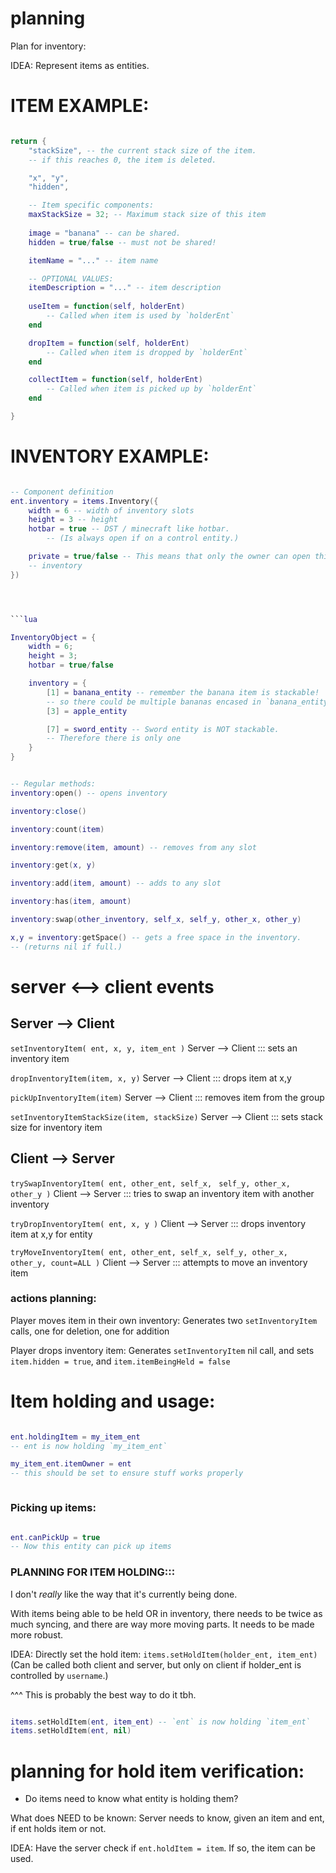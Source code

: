 
# planning

Plan for inventory:


IDEA:
Represent items as entities.



# ITEM EXAMPLE:
```lua

return {
    "stackSize", -- the current stack size of the item.
    -- if this reaches 0, the item is deleted.

    "x", "y",
    "hidden",

    -- Item specific components:
    maxStackSize = 32; -- Maximum stack size of this item
    
    image = "banana" -- can be shared.
    hidden = true/false -- must not be shared!

    itemName = "..." -- item name

    -- OPTIONAL VALUES:
    itemDescription = "..." -- item description
    
    useItem = function(self, holderEnt)
        -- Called when item is used by `holderEnt`
    end

    dropItem = function(self, holderEnt)
        -- Called when item is dropped by `holderEnt`
    end

    collectItem = function(self, holderEnt)
        -- Called when item is picked up by `holderEnt`
    end

}
```




# INVENTORY EXAMPLE:
```lua

-- Component definition
ent.inventory = items.Inventory({
    width = 6 -- width of inventory slots
    height = 3 -- height
    hotbar = true -- DST / minecraft like hotbar.
        -- (Is always open if on a control entity.)

    private = true/false -- This means that only the owner can open this
    -- inventory
})




```lua

InventoryObject = {
    width = 6;
    height = 3;
    hotbar = true/false

    inventory = {
        [1] = banana_entity -- remember the banana item is stackable!
        -- so there could be multiple bananas encased in `banana_entity`.
        [3] = apple_entity

        [7] = sword_entity -- Sword entity is NOT stackable.
        -- Therefore there is only one
    }
}


-- Regular methods:
inventory:open() -- opens inventory

inventory:close()

inventory:count(item)

inventory:remove(item, amount) -- removes from any slot

inventory:get(x, y)

inventory:add(item, amount) -- adds to any slot

inventory:has(item, amount)

inventory:swap(other_inventory, self_x, self_y, other_x, other_y)

x,y = inventory:getSpace() -- gets a free space in the inventory.
-- (returns nil if full.)

```


# server <--> client  events
## Server --> Client
`setInventoryItem( ent, x, y, item_ent )`
Server --> Client ::: sets an inventory item

`dropInventoryItem(item, x, y)`
Server --> Client ::: drops item at x,y

`pickUpInventoryItem(item)` 
Server --> Client ::: removes item from the group

`setInventoryItemStackSize(item, stackSize)`
Server --> Client ::: sets stack size for inventory item



## Client --> Server
`trySwapInventoryItem( ent, other_ent, self_x, `
                        `self_y, other_x, other_y )`
Client --> Server ::: tries to swap an inventory item with another inventory

`tryDropInventoryItem( ent, x, y )`
Client --> Server ::: drops inventory item at x,y for entity

`tryMoveInventoryItem( ent, other_ent, self_x, self_y, other_x, `
                        `other_y, count=ALL )`
Client --> Server ::: attempts to move an inventory item


### actions planning:
Player moves item in their own inventory:
Generates two `setInventoryItem` calls, one for deletion, one for addition

Player drops inventory item:
Generates `setInventoryItem` nil call, and sets `item.hidden = true`,
and `item.itemBeingHeld = false`




# Item holding and usage:
```lua

ent.holdingItem = my_item_ent
-- ent is now holding `my_item_ent`

my_item_ent.itemOwner = ent
-- this should be set to ensure stuff works properly



```


### Picking up items:
```lua

ent.canPickUp = true
-- Now this entity can pick up items

```


### PLANNING FOR ITEM HOLDING:::
I don't *really* like the way that it's currently being done.

With items being able to be held OR in inventory, there needs to be twice
as much syncing, and there are way more moving parts.
It needs to be made more robust.

IDEA:
Directly set the hold item:
`items.setHoldItem(holder_ent, item_ent)`
(Can be called both client and server, 
but only on client if holder_ent is controlled by `username`.)

^^^ This is probably the best way to do it tbh.

```lua

items.setHoldItem(ent, item_ent) -- `ent` is now holding `item_ent`
items.setHoldItem(ent, nil)

```






# planning for hold item verification:
- Do items need to know what entity is holding them?

What does NEED to be known:
Server needs to know, given an item and ent, if ent holds item or not.


IDEA: 
Have the server check if `ent.holdItem = item`.
If so, the item can be used.


